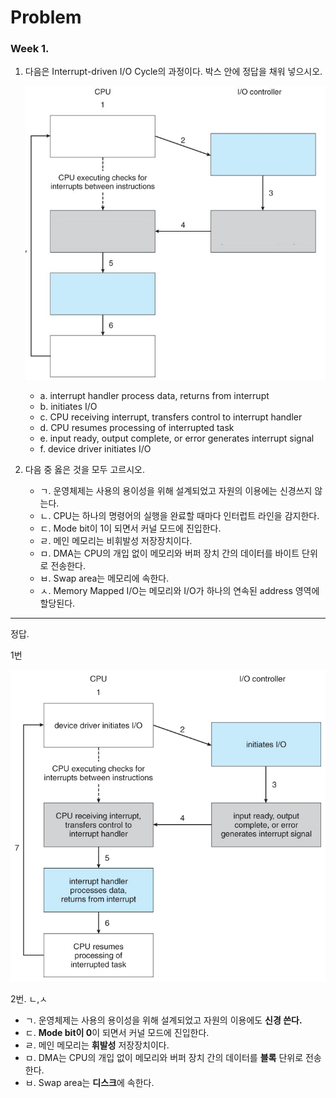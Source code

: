 # Problem



### Week 1.

1. 다음은 Interrupt-driven I/O Cycle의 과정이다. 박스 안에 정답을 채워 넣으시오.

   ![week1_problem_1.jpg](https://github.com/gashe-soo/OS-7week-KOCW/blob/main/asset/week1_problem_1.jpg?raw=true)

   - a.  interrupt handler process data, returns from interrupt
   - b. initiates I/O
   - c. CPU receiving interrupt, transfers control to interrupt handler
   - d. CPU resumes processing of interrupted task
   - e. input ready, output complete, or error generates interrupt signal
   - f. device driver initiates I/O

   



2. 다음 중 옳은 것을 모두 고르시오.
   - ㄱ. 운영체제는 사용의 용이성을 위해 설계되었고 자원의 이용에는 신경쓰지 않는다.
   - ㄴ. CPU는 하나의 명령어의 실행을 완료할 때마다 인터럽트 라인을 감지한다.
   - ㄷ. Mode bit이 1이 되면서 커널 모드에 진입한다.
   - ㄹ. 메인 메모리는 비휘발성 저장장치이다.
   - ㅁ. DMA는 CPU의 개입 없이 메모리와 버퍼 장치 간의 데이터를 바이트 단위로 전송한다.
   - ㅂ. Swap area는 메모리에 속한다.
   - ㅅ. Memory Mapped I/O는 메모리와 I/O가 하나의 연속된 address 영역에 할당된다.

-------







정답.

1번 

![week1_problem_1_answer.jpg](https://github.com/gashe-soo/OS-7week-KOCW/blob/main/asset/week1_problem_1_answer.jpg?raw=true)

2번. ㄴ,ㅅ

- ㄱ. 운영체제는 사용의 용이성을 위해 설계되었고 자원의 이용에도 **신경 쓴다.**
- ㄷ. **Mode bit이 0**이 되면서 커널 모드에 진입한다.
- ㄹ. 메인 메모리는 **휘발성** 저장장치이다.
- ㅁ. DMA는 CPU의 개입 없이 메모리와 버퍼 장치 간의 데이터를 **블록** 단위로 전송한다.
- ㅂ. Swap area는 **디스크**에 속한다.